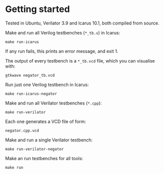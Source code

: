 # Getting started

Tested in Ubuntu, Verilator 3.9 and Icarus 10.1, both compiled from source.

Make and run all Verilog testbenches (`*_tb.v`) in Icarus:

    make run-icarus

If any run fails, this prints an error message, and exit 1.

The output of every testbench is a `*_tb.vcd` file, which you can visualise with:

    gtkwave negator_tb.vcd

Run just one Verilog testbench in Icarus:

    make run-icarus-negator

Make and run all Verilator testbenches (`*.cpp`):

    make run-verilator

Each one generates a VCD file of form:

    negator.cpp.vcd

Make and run a single Verilator testbench:

    make run-verilator-negator

Make an run testbenches for all tools:

    make run
